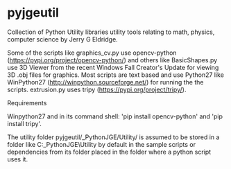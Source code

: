 # pyjgeutil
Collection of Python Utility libraries utility tools relating to math, physics, computer science by Jerry G Eldridge.

Some of the scripts like graphics_cv.py use opencv-python (https://pypi.org/project/opencv-python/) and others
like BasicShapes.py use 3D Viewer from the recent Windows Fall Creator's Update for viewing 3D .obj files for graphics.
Most scripts are text based and use Python27 like WinPython27 (http://winpython.sourceforge.net/) for running the
the scripts. extrusion.py uses tripy (https://pypi.org/project/tripy/).

Requirements

Winpython27 and in its command shell: 'pip install opencv-python' and 'pip install tripy'.

The utility folder pyjgeutil/_PythonJGE/Utility/ is assumed to be stored in a folder
like C:\_PythonJGE\Utility by default in the sample scripts or dependencies from its
folder placed in the folder where a python script uses it.
